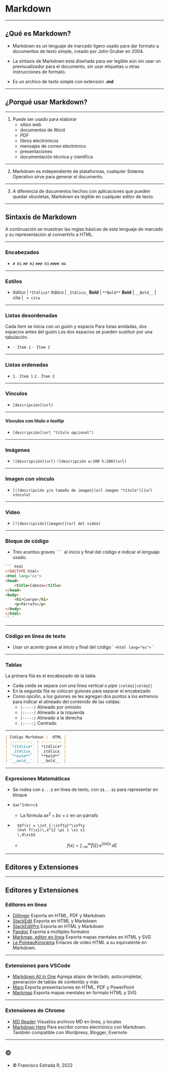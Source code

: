 # Markdown

---
## ¿Qué es Markdown?

- Markdown es un lenguaje 
  de marcado ligero usado 
  para dar formato a documentos 
  de texto simple, creado por 
  John Gruber en 2004.

- La sintaxis de Markdown 
  está diseñada para ser 
  legible aún sin usar un 
  previsualizador para el 
  documento, sin usar etiquetas 
  u otras instrucciones de formato.

- Es un archivo de texto simple 
  con extensión **.md**
---
## ¿Porqué usar Markdown?

---
1. Puede ser usado para elaborar
	* sitios web
	* documentos de Word
	* PDF
	* libros electrónicos
	* mensajes de correo electrónico
	* presentaciones
	* documentación técnica y científica

---
2. Markdown es independiente de plataformas, 
   cualquier Sistema Operativo sirve 
   para generar el documento.

---
3. A diferencia de documentos hechos 
   con aplicaciones que pueden quedar obsoletas, 
   Markdown es legible en cualquier editor de texto.

---
## Sintaxis de Markdown
A continuación se muestran las reglas básicas de este lenguaje de marcado y su representación al convertirlo a HTML.

---
### Encabezados

-  `# H1`
 `## H2`
 `### H3`
 `#### H4`

---

### Estilos

- *Itálico* | `*Itálico*`
_Itálico_ | `_Itálico_`
**Bold**  | `**Bold**`
__Bold__  | `__Bold__`
| cita    | ` > cita`

---
### Listas desordenadas
Cada ítem se inicia con un guión y espacio 
Para listas anidadas, dos espacios antes del guión 
Los dos espacios se pueden sustituir por una tabulación.

-  `- Ítem 1`
  `- Ítem 2`
  
---
### Listas ordenadas
- `1. Ítem 1`
  `2. Ítem 2`


---
### Vínculos

- `[descripción](url)`

---

#### Vínculos con título o *tooltip*

- `[descripción](url "título opcional")`

---
### Imágenes

- `![descripción](url)`
`![descripción w:200 h:200](url)`

---
### Imagen con vínculo

- `[![descripción y/o tamaño de imagen](url imagen "título")](url vínculo)`


---
### Video
- `[![descripción](imagen)](url del video) ` 


---
### Bloque de código
- Tres acentos graves ` ``` `
 al inicio y final del código e
 indicar el lenguaje usado.
``` html
``` html
<!DOCTYPE html>
<html lang="es">
<head>
    <title>Cabeza</title>
</head>
<body>
    <h1>Cuerpo</h1>
    <p>Párrafo</p>
</body>
</html>
`` `
```
---
### Código en línea de texto

- Usar un acento grave al inicio 
y final del código  &#96; `<html lang="es">` &#96;

---
### Tablas

La primera fila es el encabezado de la tabla
* Cada celda se separa con 
  una línea vertical o *pipe* `|celda1|celda2|`
* En la segunda fila se colocan 
  guiones para separar el encabezado
* Como opción, a los guiones 
  se les agregan dos puntos 
  a los extremos para indicar 
  el alineado del contenido de las celdas:
  *  ` |-----| ` Alineado por omisión
  *  ` |:----| ` Alineado a la izquierda
  *  ` |----:| ` Alineado a la derecha
  *  ` |:---:| ` Centrado

---

```md
| Código Markdown |  HTML |
| :--------:  | :-------: |
| `*itálica*` | *itálica* |
| `_itálica_` | _itálica_ |
| `**bold**`  | **bold**  |
| `__bold__`  | __bold__  |

```
---
### Expresiones Matemáticas
- Se rodea con `$...$` en línea de texto,
  con `$$...$$` para representar en bloque 
- `$ax^2+bc+c$` 
  - La fórmula $ax^2+bc+c$  en un párrafo

- ``` md
    $$f(x) = \int_{-\infty}^\infty
    \hat f(\xi)\,e^{2 \pi i \xi x}
    \,d\xi$$
  ```
   - $$f(x) = \int_{-\infty}^\infty
    \hat f(\xi)\,e^{2 \pi i \xi x}
    \,d\xi$$ 
 

---

## Editores y Extensiones

---

## Editores y Extensiones
### Editores en línea

* [Dillinger](https://dillinger.io/) 
  Exporta en HTML, PDF y Markdown
* [StackEdit](https://stackedit.io/app#) 
  Exporta en HTML y Markdown
* [StackEditPro](https://stackeditpro.io/app#) 
  Exporta en HTML y Markdown
* [Pandoc](https://pandoc.org/try/) 
  Exporta a múltiples formatos
* [Markmap, editor en línea](https://markmap.js.org/repl) 
  Exporta mapas mentales en HTML y SVG
* [Le PoireauKinorama](https://lolobobo.fr/poireau/index-en.html)
  Enlaces de video HTML 
  a su equivalente en Markdown.

---
### Extensiones para VSCode
* [Markdown All in One](https://github.com/yzhang-gh/vscode-markdown) 
Agrega atajos de teclado, autocompletar, 
generación de tablas de contenido y más
* [Marp](https://marp.app/) 
  Exporta presentaciones en HTML, 
  PDF y PowerPoint
* [Markmap](https://markmap.js.org/) 
  Exporta mapas mentales 
  en formato HTML y SVG

---
### Extensiones de Chrome
- [MD Reader](https://chrome.google.com/webstore/detail/md-reader/medapdbncneneejhbgcjceippjlfkmkg) 
  Visualiza archivos MD 
  en línea, y locales
- [Markdown Here](https://chrome.google.com/webstore/detail/markdown-here/elifhakcjgalahccnjkneoccemfahfoa?hl=es) 
  Para escribir correo electrónico 
  con Markdown. También compatible
   con Wordpress, Blogger, Evernote

---

## &#169; 
- &#169; Francisco Estrada R, 2022 














